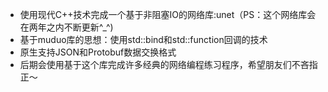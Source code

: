 - 使用现代C++技术完成一个基于非阻塞IO的网络库:unet（PS：这个网络库会在两年之内不断更新^_^)
- 基于muduo库的思想：使用std::bind和std::function回调的技术
- 原生支持JSON和Protobuf数据交换格式
- 后期会使用基于这个库完成许多经典的网络编程练习程序，希望朋友们不吝指正～
